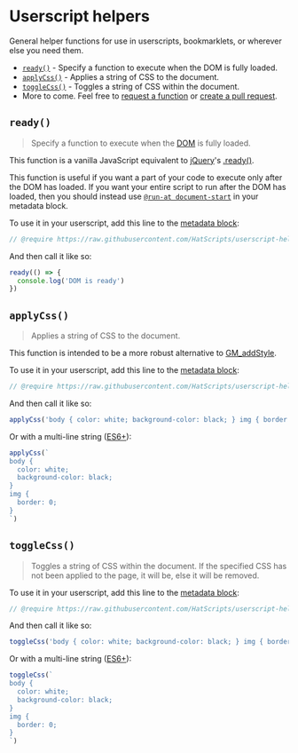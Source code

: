 # Userscript helpers
General helper functions for use in userscripts, bookmarklets, or wherever else you need them.

* [`ready()`](#ready) - Specify a function to execute when the DOM is fully loaded.
* [`applyCss()`](#applycss) - Applies a string of CSS to the document.
* [`toggleCss()`](#togglecss) - Toggles a string of CSS within the document.
* More to come. Feel free to [request a function][req] or [create a pull request][pr].

## `ready()`
> Specify a function to execute when the [DOM][dom] is fully loaded.

This function is a vanilla JavaScript equivalent to [jQuery][jq]'s [.ready()][jq-ready].

This function is useful if you want a part of your code to execute only after the DOM has loaded. If you want your entire script to run after the DOM has loaded, then you should instead use [`@run-at document-start`][gs-run-at] in your metadata block.

To use it in your userscript, add this line to the [metadata block][gs-meta]:
```js
// @require https://raw.githubusercontent.com/HatScripts/userscript-helpers/master/ready.min.js
```
And then call it like so:
```js
ready(() => {
  console.log('DOM is ready')
})
```

## `applyCss()`
> Applies a string of CSS to the document.

This function is intended to be a more robust alternative to [GM_addStyle][gs-add-style].

To use it in your userscript, add this line to the [metadata block][gs-meta]:
```js
// @require https://raw.githubusercontent.com/HatScripts/userscript-helpers/master/applyCss.min.js
```
And then call it like so:
```js
applyCss('body { color: white; background-color: black; } img { border: 0; }')
```
Or with a multi-line string ([ES6+][multi-line]):
```js
applyCss(`
body {
  color: white;
  background-color: black;
}
img {
  border: 0;
}
`)
```

## `toggleCss()`
> Toggles a string of CSS within the document.
> If the specified CSS has not been applied to the page, it will be, else it will be removed.

To use it in your userscript, add this line to the [metadata block][gs-meta]:
```js
// @require https://raw.githubusercontent.com/HatScripts/userscript-helpers/master/toggleCss.min.js
```
And then call it like so:
```js
toggleCss('body { color: white; background-color: black; } img { border: 0; }')
```
Or with a multi-line string ([ES6+][multi-line]):
```js
toggleCss(`
body {
  color: white;
  background-color: black;
}
img {
  border: 0;
}
`)
```

[req]: https://github.com/HatScripts/userscript-helpers/issues/new?title=Function%20request:%20{functionName}&template=function_request.md
[pr]: https://github.com/HatScripts/userscript-helpers/pulls
[dom]: https://developer.mozilla.org/en-US/docs/Web/API/Document_Object_Model/Introduction "Document Object Model"
[multi-line]: https://developer.mozilla.org/en-US/docs/Web/JavaScript/Reference/Template_literals#Multi-line_strings
[jq]: https://jquery.com/ "jQuery is a cross-platform JavaScript library designed to simplify the client-side scripting of HTML."
[jq-ready]: https://api.jquery.com/ready/ "The .ready() method offers a way to run JavaScript code as soon as the page's Document Object Model (DOM) becomes safe to manipulate."
[gs-meta]: https://wiki.greasespot.net/Metadata_Block "The metadata block is a section of a userscript that contains information about the script, such as the script name, namespace, description, and include and exclude rules."
[gs-run-at]: https://wiki.greasespot.net/Metadata_Block#.40run-at
[gs-add-style]: https://wiki.greasespot.net/GM_addStyle "The GM_addStyle method adds a string of CSS to the document."
